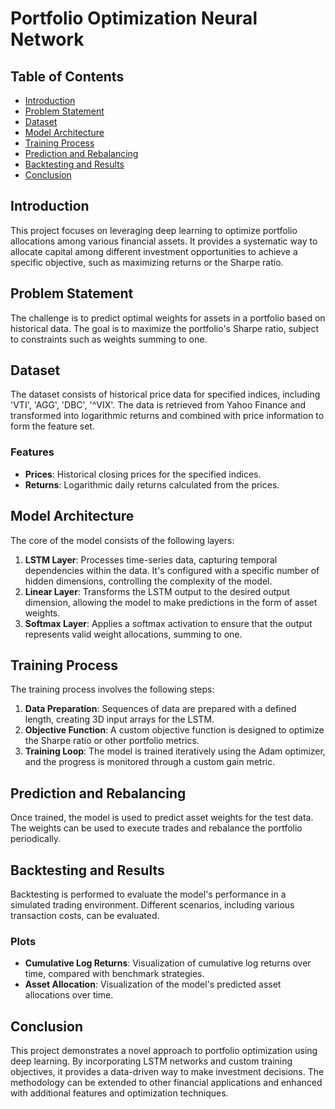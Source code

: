 # Portfolio Optimization Neural Network

## Table of Contents

- [Introduction](#introduction)
- [Problem Statement](#problem-statement)
- [Dataset](#dataset)
- [Model Architecture](#model-architecture)
- [Training Process](#training-process)
- [Prediction and Rebalancing](#prediction-and-rebalancing)
- [Backtesting and Results](#backtesting-and-results)
- [Conclusion](#conclusion)

## Introduction

This project focuses on leveraging deep learning to optimize portfolio allocations among various financial assets. It provides a systematic way to allocate capital among different investment opportunities to achieve a specific objective, such as maximizing returns or the Sharpe ratio.

## Problem Statement

The challenge is to predict optimal weights for assets in a portfolio based on historical data. The goal is to maximize the portfolio's Sharpe ratio, subject to constraints such as weights summing to one.

## Dataset

The dataset consists of historical price data for specified indices, including 'VTI', 'AGG', 'DBC', '^VIX'. The data is retrieved from Yahoo Finance and transformed into logarithmic returns and combined with price information to form the feature set.

### Features

- **Prices**: Historical closing prices for the specified indices.
- **Returns**: Logarithmic daily returns calculated from the prices.

## Model Architecture

The core of the model consists of the following layers:

1. **LSTM Layer**: Processes time-series data, capturing temporal dependencies within the data. It's configured with a specific number of hidden dimensions, controlling the complexity of the model.
2. **Linear Layer**: Transforms the LSTM output to the desired output dimension, allowing the model to make predictions in the form of asset weights.
3. **Softmax Layer**: Applies a softmax activation to ensure that the output represents valid weight allocations, summing to one.

## Training Process

The training process involves the following steps:

1. **Data Preparation**: Sequences of data are prepared with a defined length, creating 3D input arrays for the LSTM.
2. **Objective Function**: A custom objective function is designed to optimize the Sharpe ratio or other portfolio metrics.
3. **Training Loop**: The model is trained iteratively using the Adam optimizer, and the progress is monitored through a custom gain metric.

## Prediction and Rebalancing

Once trained, the model is used to predict asset weights for the test data. The weights can be used to execute trades and rebalance the portfolio periodically.

## Backtesting and Results

Backtesting is performed to evaluate the model's performance in a simulated trading environment. Different scenarios, including various transaction costs, can be evaluated.

### Plots

- **Cumulative Log Returns**: Visualization of cumulative log returns over time, compared with benchmark strategies.
- **Asset Allocation**: Visualization of the model's predicted asset allocations over time.

## Conclusion

This project demonstrates a novel approach to portfolio optimization using deep learning. By incorporating LSTM networks and custom training objectives, it provides a data-driven way to make investment decisions. The methodology can be extended to other financial applications and enhanced with additional features and optimization techniques.